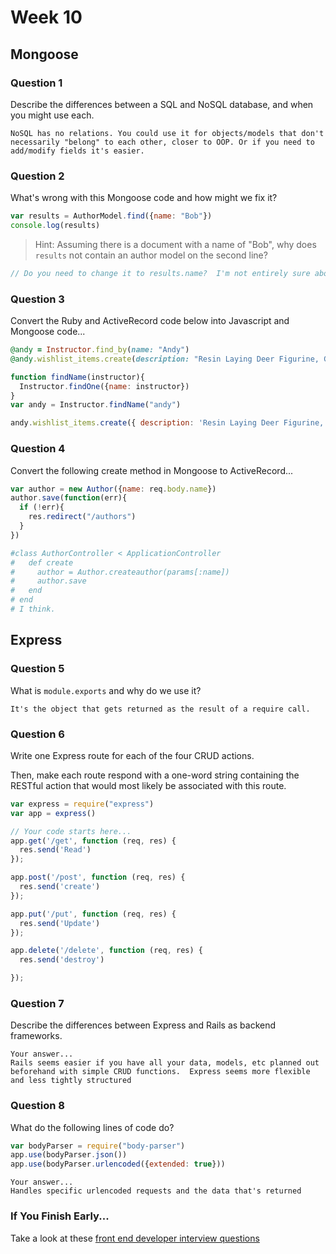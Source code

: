 # Week 10

## Mongoose

### Question 1

Describe the differences between a SQL and NoSQL database, and when you might use each.

```text
NoSQL has no relations. You could use it for objects/models that don't necessarily "belong" to each other, closer to OOP. Or if you need to add/modify fields it's easier.
```

### Question 2

What's wrong with this Mongoose code and how might we fix it?

```js
var results = AuthorModel.find({name: "Bob"})
console.log(results)
```

> Hint: Assuming there is a document with a name of "Bob", why does `results` not contain an author model on the second line?

```js
// Do you need to change it to results.name?  I'm not entirely sure about returning a whole model
```

### Question 3

Convert the Ruby and ActiveRecord code below into Javascript and Mongoose code...

```rb
@andy = Instructor.find_by(name: "Andy")
@andy.wishlist_items.create(description: "Resin Laying Deer Figurine, Gold")
```

```js
function findName(instructor){
  Instructor.findOne({name: instructor})
}
var andy = Instructor.findName("andy")

andy.wishlist_items.create({ description: 'Resin Laying Deer Figurine, Gold'})

```


### Question 4

Convert the following create method in Mongoose to ActiveRecord...

```js
var author = new Author({name: req.body.name})
author.save(function(err){
  if (!err){
    res.redirect("/authors")
  }
})
```

```rb
#class AuthorController < ApplicationController
#   def create
#     author = Author.createauthor(params[:name])
#     author.save
#   end
# end
# I think.
```

## Express

### Question 5

What is `module.exports` and why do we use it?

```text
It's the object that gets returned as the result of a require call.
```

### Question 6

Write one Express route for each of the four CRUD actions.

Then, make each route respond with a one-word string containing the RESTful action that would most likely be associated with this route.

```js
var express = require("express")
var app = express()

// Your code starts here...
app.get('/get', function (req, res) {
  res.send('Read')
});

app.post('/post', function (req, res) {
  res.send('create')
});

app.put('/put', function (req, res) {
  res.send('Update')
});

app.delete('/delete', function (req, res) {
  res.send('destroy')

});

```

### Question 7

Describe the differences between Express and Rails as backend frameworks.

```text
Your answer...
Rails seems easier if you have all your data, models, etc planned out beforehand with simple CRUD functions.  Express seems more flexible and less tightly structured
```

### Question 8

What do the following lines of code do?

```js
var bodyParser = require("body-parser")
app.use(bodyParser.json())
app.use(bodyParser.urlencoded({extended: true}))
```

```text
Your answer...
Handles specific urlencoded requests and the data that's returned
```

### If You Finish Early...

Take a look at these [front end developer interview questions](https://github.com/h5bp/Front-end-Developer-Interview-Questions/blob/master/README.md)
